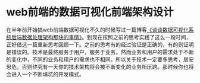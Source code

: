 web前端的数据可视化前端架构设计
===

在半年前开始搞web前端数据可视化不久的时候写过一篇博客[《谈谈数据可视化系统后端数据处理架构那块的事情》](https://github.com/yutingzhao1991/blog/issues/3)。到现在按照之前的思考实践了这么一段时间，正好借这一篇重新思考回顾一下。之前的思考有的经过验证是正确的，有的则证明是错误的。技术是最终服务于用户，服务于业务。然而业务和用户的需求处于不断的变化中，不同的业务和用户的需求也不相同。所以关于技术一定要多思考，居安思危，否则终究有一天你的技术架构将会被不断变化的业务所压跨。那时候你也将会进入一个不断填坑的开发模式。
